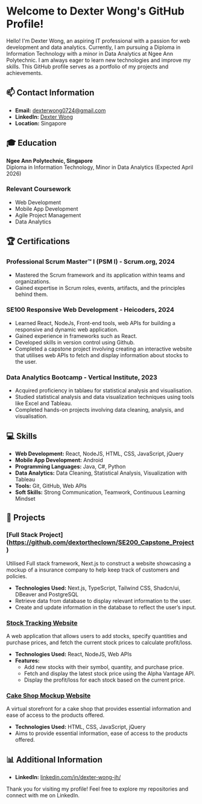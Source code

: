 # Welcome to Dexter Wong's GitHub Profile!

Hello! I'm Dexter Wong, an aspiring IT professional with a passion for web development and data analytics. Currently, I am pursuing a Diploma in Information Technology with a minor in Data Analytics at Ngee Ann Polytechnic. I am always eager to learn new technologies and improve my skills. This GitHub profile serves as a portfolio of my projects and achievements.

## 📫 Contact Information
- **Email:** [dexterwong0724@gmail.com](mailto:dexterwong0724@gmail.com)
- **LinkedIn:** [Dexter Wong](https://www.linkedin.com/in/dexter-wong-jh/)
- **Location:** Singapore

## 🎓 Education
**Ngee Ann Polytechnic, Singapore**  
Diploma in Information Technology, Minor in Data Analytics (Expected April 2026)

### Relevant Coursework
- Web Development
- Mobile App Development
- Agile Project Management
- Data Analytics

## 🏆 Certifications
### **Professional Scrum Master™ I (PSM I) - Scrum.org, 2024**
- Mastered the Scrum framework and its application within teams and organizations.
- Gained expertise in Scrum roles, events, artifacts, and the principles behind them.

### **SE100 Responsive Web Development - Heicoders, 2024**
- Learned React, NodeJs, Front-end tools, web APIs for building a responsive and dynamic web application.
- Gained experience in frameworks such as React.
- Developed skills in version control using Github.
- Completed a capstone project involving creating an interactive website that utilises web APIs to fetch and display information about stocks to the user.

### **Data Analytics Bootcamp - Vertical Institute, 2023**
- Acquired proficiency in tablaeu for statistical analysis and visualisation.
- Studied statistical analysis and data visualization techniques using tools like Excel and Tableau.
- Completed hands-on projects involving data cleaning, analysis, and visualisation.

## 💻 Skills
- **Web Development:** React, NodeJS, HTML, CSS, JavaScript, jQuery
- **Mobile App Development:** Android
- **Programming Languages:** Java, C#, Python
- **Data Analytics:** Data Cleaning, Statistical Analysis, Visualization with Tableau
- **Tools:** Git, GitHub, Web APIs
- **Soft Skills:** Strong Communication, Teamwork, Continuous Learning Mindset

## 🚀 Projects

### [Full Stack Project] (https://github.com/dextortheclown/SE200_Capstone_Project)
Utilised Full stack framework, Next.js to construct a website showcasing a mockup of a insurance company to help keep track of customers and policies.
- **Technologies Used:** Next.js, TypeScript, Tailwind CSS, Shadcn/ui, DBeaver and PostgreSQL
- Retrieve data from database to display relevant information to the user.
- Create and update information in the database to reflect the user’s input.

### [Stock Tracking Website](https://dextortheclown.github.io/Capstone-Project/)
A web application that allows users to add stocks, specify quantities and purchase prices, and fetch the current stock prices to calculate profit/loss.
- **Technologies Used:** React, NodeJS, Web APIs
- **Features:**
  - Add new stocks with their symbol, quantity, and purchase price.
  - Fetch and display the latest stock price using the Alpha Vantage API.
  - Display the profit/loss for each stock based on the current price.

### [Cake Shop Mockup Website](https://dextortheclown.github.io/Assignment-1/)
A virtual storefront for a cake shop that provides essential information and ease of access to the products offered.
- **Technologies Used:** HTML, CSS, JavaScript, jQuery
- Aims to provide essential information, ease of access to the products offered.


## 📊 Additional Information
- **LinkedIn:** [linkedin.com/in/dexter-wong-jh/](https://www.linkedin.com/in/dexter-wong-jh/)

Thank you for visiting my profile! Feel free to explore my repositories and connect with me on LinkedIn.
